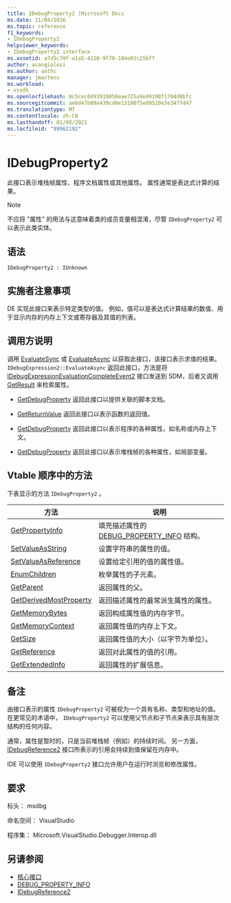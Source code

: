 ```yaml
---
title: IDebugProperty2 |Microsoft Docs
ms.date: 11/04/2016
ms.topic: reference
f1_keywords:
- IDebugProperty2
helpviewer_keywords:
- IDebugProperty2 interface
ms.assetid: a7d5c70f-a1a5-4120-9f70-184e01c25bff
author: acangialosi
ms.author: anthc
manager: jmartens
ms.workload:
- vssdk
ms.openlocfilehash: 8c5cec0d93919058eae725a9e49198f1704d8bfc
ms.sourcegitcommit: ae6d47b09a439cd0e13180f5e89510e3e347fd47
ms.translationtype: MT
ms.contentlocale: zh-CN
ms.lasthandoff: 02/08/2021
ms.locfileid: "99962192"
---
```

# <a name="idebugproperty2"></a>IDebugProperty2
此接口表示堆栈帧属性、程序文档属性或其他属性。 属性通常是表达式计算的结果。

> [!NOTE]
> 不应将 "属性" 的用法与这意味着类的成员变量相混淆，尽管 `IDebugProperty2` 可以表示此类实体。

## <a name="syntax"></a>语法

```
IDebugProperty2 : IUnknown
```

## <a name="notes-for-implementers"></a>实施者注意事项
 DE 实现此接口来表示特定类型的值。 例如，值可以是表达式计算结果的数值、用于显示内存的内存上下文或寄存器及其值的列表。

## <a name="notes-for-callers"></a>调用方说明
 调用 [EvaluateSync](../../../extensibility/debugger/reference/idebugexpression2-evaluatesync.md) 或 [EvaluateAsync](../../../extensibility/debugger/reference/idebugexpression2-evaluateasync.md) 以获取此接口，该接口表示求值的结果。 `IDebugExpression2::EvaluateAsync` 返回此接口，方法是将 [IDebugExpressionEvaluationCompleteEvent2](../../../extensibility/debugger/reference/idebugexpressionevaluationcompleteevent2.md) 接口发送到 SDM，后者又调用 [GetResult](../../../extensibility/debugger/reference/idebugexpressionevaluationcompleteevent2-getresult.md) 来检索属性。

- [GetDebugProperty](../../../extensibility/debugger/reference/idebugpropertycreateevent2-getdebugproperty.md) 返回此接口以提供关联的脚本文档。

- [GetReturnValue](../../../extensibility/debugger/reference/idebugreturnvalueevent2-getreturnvalue.md) 返回此接口以表示函数的返回值。

- [GetDebugProperty](../../../extensibility/debugger/reference/idebugprogram2-getdebugproperty.md) 返回此接口以表示程序的各种属性，如名称或内存上下文。

- [GetDebugProperty](../../../extensibility/debugger/reference/idebugstackframe2-getdebugproperty.md) 返回此接口以表示堆栈帧的各种属性，如局部变量。

## <a name="methods-in-vtable-order"></a>Vtable 顺序中的方法
 下表显示的方法 `IDebugProperty2` 。

|方法|说明|
|------------|-----------------|
|[GetPropertyInfo](../../../extensibility/debugger/reference/idebugproperty2-getpropertyinfo.md)|填充描述属性的 [DEBUG_PROPERTY_INFO](../../../extensibility/debugger/reference/debug-property-info.md) 结构。|
|[SetValueAsString](../../../extensibility/debugger/reference/idebugproperty2-setvalueasstring.md)|设置字符串的属性的值。|
|[SetValueAsReference](../../../extensibility/debugger/reference/idebugproperty2-setvalueasreference.md)|设置给定引用的值的属性值。|
|[EnumChildren](../../../extensibility/debugger/reference/idebugproperty2-enumchildren.md)|枚举属性的子元素。|
|[GetParent](../../../extensibility/debugger/reference/idebugproperty2-getparent.md)|返回属性的父。|
|[GetDerivedMostProperty](../../../extensibility/debugger/reference/idebugproperty2-getderivedmostproperty.md)|返回描述属性的最常派生属性的属性。|
|[GetMemoryBytes](../../../extensibility/debugger/reference/idebugproperty2-getmemorybytes.md)|返回构成属性值的内存字节。|
|[GetMemoryContext](../../../extensibility/debugger/reference/idebugproperty2-getmemorycontext.md)|返回属性值的内存上下文。|
|[GetSize](../../../extensibility/debugger/reference/idebugproperty2-getsize.md)|返回属性值的大小（以字节为单位）。|
|[GetReference](../../../extensibility/debugger/reference/idebugproperty2-getreference.md)|返回对此属性的值的引用。|
|[GetExtendedInfo](../../../extensibility/debugger/reference/idebugproperty2-getextendedinfo.md)|返回属性的扩展信息。|

## <a name="remarks"></a>备注
 由接口表示的属性 `IDebugProperty2` 可被视为一个具有名称、类型和地址的值。 在更常见的术语中， `IDebugProperty2` 可以使用父节点和子节点来表示具有层次结构的任何内容。

 通常，属性是暂时的，只是当前堆栈帧（例如）的持续时间。 另一方面， [IDebugReference2](../../../extensibility/debugger/reference/idebugreference2.md) 接口所表示的引用会持续到值保留在内存中。

 IDE 可以使用 `IDebugProperty2` 接口允许用户在运行时浏览和修改属性。

## <a name="requirements"></a>要求
 标头： msdbg

 命名空间： VisualStudio

 程序集： Microsoft.VisualStudio.Debugger.Interop.dll

## <a name="see-also"></a>另请参阅
- [核心接口](../../../extensibility/debugger/reference/core-interfaces.md)
- [DEBUG_PROPERTY_INFO](../../../extensibility/debugger/reference/debug-property-info.md)
- [IDebugReference2](../../../extensibility/debugger/reference/idebugreference2.md)
